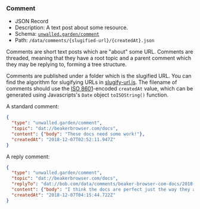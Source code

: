 ### Comment

 - JSON Record
 - Description: A text post about some resource.
 - Schema: [`unwalled.garden/comment`](./comment.json)
 - Path: `/data/comments/{slugified-url}/{createdAt}.json`

Comments are short text posts which are "about" some URL. Comments are threaded, meaning that they have a root topic and a parent comment which they may be replying to, forming a tree structure.

Comments are published under a folder which is the slugified URL. You can find the algorithm for slugifying URLs in [slugify-url.js](slugify-url.js). The filename of comments should use the [ISO 8601](https://tools.ietf.org/html/rfc3339)-encoded `createdAt` value, which can be generated using Javascripts's `Date` object `toISOString()` function.

A standard comment:

```json
{
  "type": "unwalled.garden/comment",
  "topic": "dat://beakerbrowser.com/docs",
  "content": {"body": "These docs need some work!"},
  "createdAt": "2018-12-07T02:52:11.947Z"
}
```

A reply comment:

```json
{
  "type": "unwalled.garden/comment",
  "topic": "dat://beakerbrowser.com/docs",
  "replyTo": "dat://bob.com/data/comments/beaker-browser-com-docs/2018-12-07T02:52:11.947Z.json",
  "content": {"body": "I think the docs are perfect just the way they are!"},
  "createdAt": "2018-12-07T04:15:44.722Z"
}
```